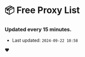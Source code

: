 # :package: Free Proxy List
### Updated every 15 minutes.

- Last updated: `2024-09-22 10:58`

:heart:

